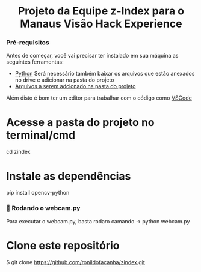 <h1 align="center"> Projeto da Equipe z-Index para o Manaus Visão Hack Experience </h1>

### Pré-requisitos

Antes de começar, você vai precisar ter instalado em sua máquina as seguintes ferramentas:
- [Python](https://www.python.org/)
Será necessário também baixar os arquivos que estão anexados no drive e adicionar na pasta do projeto
- [Arquivos a serem adcionado na pasta do projeto](https://drive.google.com/file/d/18FinuhNrxWZugqZVir4AoWVSVysMf_4h/view?usp=sharing)

Além disto é bom ter um editor para trabalhar com o código como [VSCode](https://code.visualstudio.com/)

# Acesse a pasta do projeto no terminal/cmd
  cd zindex

# Instale as dependências
  pip install opencv-python

### 🎲 Rodando o webcam.py
Para executar o webcam.py, basta rodaro camando -> python webcam.py

# Clone este repositório
$ git clone <https://github.com/ronildofacanha/zindex.git>


